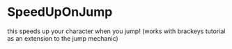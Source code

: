 # SpeedUpOnJump
this speeds up your character when you jump! (works with brackeys tutorial as an extension to the jump mechanic)
